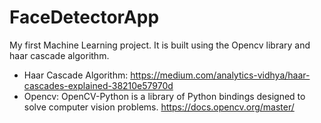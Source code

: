 # FaceDetectorApp

My first Machine Learning project. It is built using the Opencv library and haar cascade algorithm.

- Haar Cascade Algorithm: https://medium.com/analytics-vidhya/haar-cascades-explained-38210e57970d
- Opencv: OpenCV-Python is a library of Python bindings designed to solve computer vision problems. https://docs.opencv.org/master/
